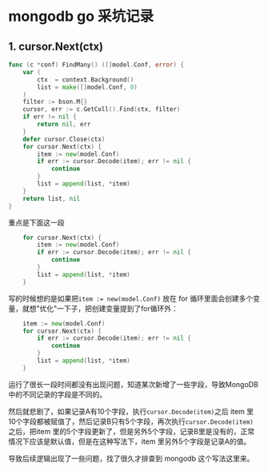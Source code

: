 # mongodb go 采坑记录

## 1. cursor.Next(ctx)

```go
func (c *conf) FindMany() ([]model.Conf, error) {
	var (
		ctx  = context.Background()
		list = make([]model.Conf, 0)
	)
	filter := bson.M{}
	cursor, err := c.GetColl().Find(ctx, filter)
	if err != nil {
		return nil, err
	}
	defer cursor.Close(ctx)
	for cursor.Next(ctx) {
		item := new(model.Conf)
		if err := cursor.Decode(item); err != nil {
			continue
		}
		list = append(list, *item)
	}
	return list, nil
}
```

重点是下面这一段

```go
	for cursor.Next(ctx) {
		item := new(model.Conf)
		if err := cursor.Decode(item); err != nil {
			continue
		}
		list = append(list, *item)
	}
```

写的时候想的是如果把`item := new(model.Conf)` 放在 for 循环里面会创建多个变量，就想"优化"一下子，把创建变量提到了for循环外：

```go
	item := new(model.Conf)
	for cursor.Next(ctx) {
		if err := cursor.Decode(item); err != nil {
			continue
		}
		list = append(list, *item)
	}
```

运行了很长一段时间都没有出现问题，知道某次新增了一些字段，导致MongoDB中的不同记录的字段是不同的。

然后就悲剧了，如果记录A有10个字段，执行`cursor.Decode(item)`之后 item 里10个字段都被赋值了，然后记录B只有5个字段，再次执行`cursor.Decode(item)`之后，把item 里的5个字段更新了，但是另外5个字段，记录B里是没有的，正常情况下应该是默认值，但是在这种写法下，item 里另外5个字段是记录A的值。

导致后续逻辑出现了一些问题，找了很久才排查到 mongodb 这个写法这里来。